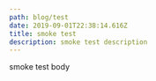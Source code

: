```yaml
---
path: blog/test
date: 2019-09-01T22:38:14.616Z
title: smoke test
description: smoke test description
---
```

smoke test body
